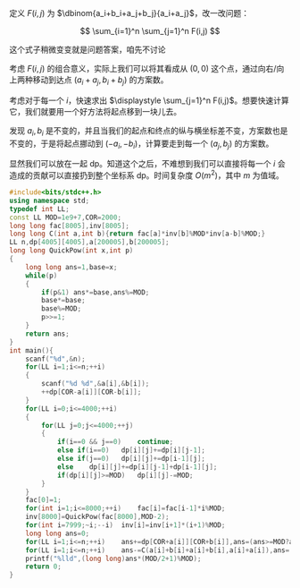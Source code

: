 定义 $F(i,j)$ 为 $\dbinom{a_i+b_i+a_j+b_j}{a_i+a_j}$，改一改问题：

$$
\sum_{i=1}^n \sum_{j=1}^n F(i,j)
$$

这个式子稍微变变就是问题答案，咱先不讨论

考虑 $F(i,j)$ 的组合意义，实际上我们可以将其看成从 $(0,0)$ 这个点，通过向右/向上两种移动到达点 $(a_i+a_j,b_i+b_j)$ 的方案数。

考虑对于每一个 $i$，快速求出 $\displaystyle \sum_{j=1}^n F(i,j)$。想要快速计算它，我们就要用一个好方法将起点移到一块儿去。

发现 $a_i,b_i$ 是不变的，并且当我们的起点和终点的纵与横坐标差不变，方案数也是不变的，于是将起点挪动到 $(-a_i,-b_i)$，计算要走到每一个 $(a_j,b_j)$ 的方案数。

显然我们可以放在一起 dp。知道这个之后，不难想到我们可以直接将每一个 $i$ 会造成的贡献可以直接扔到整个坐标系 dp。时间复杂度 $O(m^2)$，其中 $m$ 为值域。

```cpp
#include<bits/stdc++.h>
using namespace std;
typedef int LL;
const LL MOD=1e9+7,COR=2000;
long long fac[8005],inv[8005];
long long C(int a,int b){return fac[a]*inv[b]%MOD*inv[a-b]%MOD;}
LL n,dp[4005][4005],a[200005],b[200005];
long long QuickPow(int x,int p)
{
	long long ans=1,base=x;
	while(p)
	{
		if(p&1)	ans*=base,ans%=MOD;
		base*=base;
		base%=MOD;
		p>>=1;
	}
	return ans;
}
int main(){
	scanf("%d",&n);
	for(LL i=1;i<=n;++i)
	{
		scanf("%d %d",&a[i],&b[i]);
		++dp[COR-a[i]][COR-b[i]];
	}
	for(LL i=0;i<=4000;++i)
	{
		for(LL j=0;j<=4000;++j)
		{
			if(i==0 && j==0)	continue;
			else if(i==0)	dp[i][j]+=dp[i][j-1];
			else if(j==0)	dp[i][j]+=dp[i-1][j];
			else	dp[i][j]+=dp[i][j-1]+dp[i-1][j];
			if(dp[i][j]>=MOD)	dp[i][j]-=MOD;
		}
	}
	fac[0]=1;
	for(int i=1;i<=8000;++i)	fac[i]=fac[i-1]*i%MOD;
	inv[8000]=QuickPow(fac[8000],MOD-2);
	for(int i=7999;~i;--i)	inv[i]=inv[i+1]*(i+1)%MOD;
	long long ans=0;
	for(LL i=1;i<=n;++i)	ans+=dp[COR+a[i]][COR+b[i]],ans=(ans>=MOD?ans-MOD:ans);
	for(LL i=1;i<=n;++i)	ans-=C(a[i]+b[i]+a[i]+b[i],a[i]+a[i]),ans=(ans<0?ans+MOD:ans);
	printf("%lld",(long long)ans*(MOD/2+1)%MOD);
	return 0;
}
```